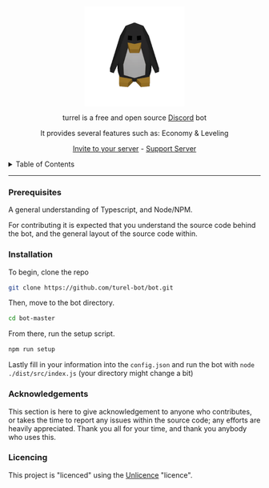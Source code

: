 <br />

<div align="center">
    <img src="logos/turel.gif" width="200" align="center">
    <div align="center">
        <p>
            turrel is a free and open source <a href="discord.gg">Discord</a> bot 
        </p>
        <p>
            It provides several features such as:
            Economy & Leveling
        </p>
        <p>
            <a href="https://discord.com/api/oauth2/authorize?client_id=1054601338312466505&permissions=8&scope=bot%20applications.commands">Invite to your server</a> - <a href="https://discord.gg/q2QJaBABwP">Support Server</a>
        </p>
    </div>
</div>

<details>
    <summary>
        Table of Contents
    </summary>
    <ol>
        <li>
            <a href="#installation">Installation</a>
        </li>
        <li>
            <a href="#usage">General Usage</a>
        </li>
        <li>
            <a href="#documentaion">Documentation</a>
        </li>
    </ol>
</details>

----------

<!-- What's needed to host the bot -->
### Prerequisites
A general understanding of Typescript, and Node/NPM.

For contributing it is expected that you understand the source code
behind the bot, and the general layout of the source code within.

<!-- how to install the lib... -->
### Installation

To begin, clone the repo
```sh
git clone https://github.com/turel-bot/bot.git
```

Then, move to the bot directory.
```sh
cd bot-master
```

From there, run the setup script.
```sh
npm run setup
```

Lastly fill in your information into the `config.json` and run the bot with `node ./dist/src/index.js` (your directory might change a bit)

### Acknowledgements

This section is here to give acknowledgement to anyone who contributes, or takes the time to
report any issues within the source code; any efforts are heavily appreciated. Thank you all
for your time, and thank you anybody who uses this. 

### Licencing

This project is "licenced" using the [Unlicence](https://unlicense.org/) "licence".